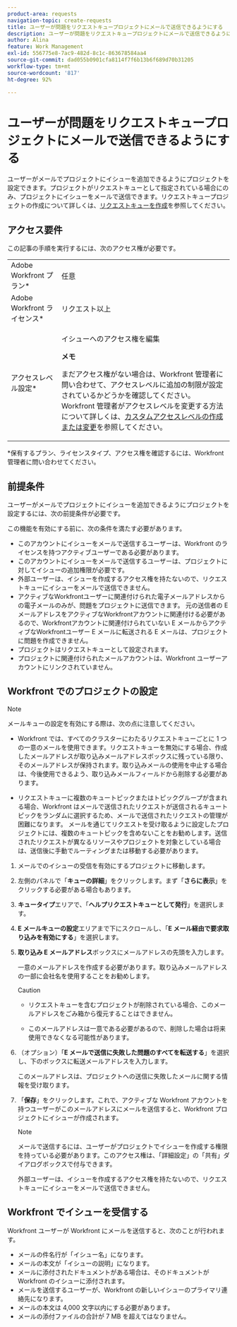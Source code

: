 ```yaml
---
product-area: requests
navigation-topic: create-requests
title: ユーザーが問題をリクエストキュープロジェクトにメールで送信できるようにする
description: ユーザーが問題をリクエストキュープロジェクトにメールで送信できるようにする
author: Alina
feature: Work Management
exl-id: 556775e8-7ac9-482d-8c1c-863678584aa4
source-git-commit: dad055b0901cfa8114f7f6b13b6f689d70b31205
workflow-type: tm+mt
source-wordcount: '817'
ht-degree: 92%

---
```


# ユーザーが問題をリクエストキュープロジェクトにメールで送信できるようにする

<!--
<p style="color: #ff1493;" data-mc-conditions="QuicksilverOrClassic.Draft mode">(NOTE:&nbsp;When updating POP account information here, also update information in these articles: Allowing users to reply to email notifications, Configuring Email Notifications, Understanding the Queue Details Tab in a Project )</p>
-->

ユーザーがメールでプロジェクトにイシューを追加できるようにプロジェクトを設定できます。プロジェクトがリクエストキューとして指定されている場合にのみ、プロジェクトにイシューをメールで送信できます。リクエストキュープロジェクトの作成について詳しくは、[リクエストキューを作成](../../../manage-work/requests/create-and-manage-request-queues/create-request-queue.md)を参照してください。

## アクセス要件

この記事の手順を実行するには、次のアクセス権が必要です。

<table style="table-layout:auto"> 
 <col> 
 </col> 
 <col> 
 </col> 
 <tbody> 
  <tr> 
   <td role="rowheader">Adobe Workfront プラン*</td> 
   <td> <p>任意</p> </td> 
  </tr> 
  <tr> 
   <td role="rowheader">Adobe Workfront ライセンス*</td> 
   <td> <p>リクエスト以上</p> </td> 
  </tr> 
  <tr> 
   <td role="rowheader">アクセスレベル設定*</td> 
   <td> <p>イシューへのアクセス権を編集</p> <p><b>メモ</b>

まだアクセス権がない場合は、Workfront 管理者に問い合わせて、アクセスレベルに追加の制限が設定されているかどうかを確認してください。Workfront 管理者がアクセスレベルを変更する方法について詳しくは、<a href="../../../administration-and-setup/add-users/configure-and-grant-access/create-modify-access-levels.md" class="MCXref xref">カスタムアクセスレベルの作成または変更</a>を参照してください。</p> </td>
</tr> <!--
   <tr data-mc-conditions="QuicksilverOrClassic.Draft mode"> 
    <td role="rowheader">Object permissions</td> 
    <td> <p>To configure the request queue, you must have Manage permissions to the project.</p> <p>For information on requesting additional access, see <a href="../../../workfront-basics/grant-and-request-access-to-objects/request-access.md" class="MCXref xref">Request access to objects </a>.<br></p> </td> 
   </tr>
  --> 
 </tbody> 
</table>

&#42;保有するプラン、ライセンスタイプ、アクセス権を確認するには、Workfront 管理者に問い合わせてください。

## 前提条件

ユーザーがメールでプロジェクトにイシューを追加できるようにプロジェクトを設定するには、次の前提条件が必要です。

この機能を有効にする前に、次の条件を満たす必要があります。

* このアカウントにイシューをメールで送信するユーザーは、Workfront のライセンスを持つアクティブユーザーである必要があります。
* このアカウントにイシューをメールで送信するユーザーは、プロジェクトに対してイシューの追加権限が必要です。
* 外部ユーザーは、イシューを作成するアクセス権を持たないので、リクエストキューにイシューをメールで送信できません。
* アクティブなWorkfrontユーザーに関連付けられた電子メールアドレスからの電子メールのみが、問題をプロジェクトに送信できます。 元の送信者の E メールアドレスをアクティブなWorkfrontアカウントに関連付ける必要があるので、Workfrontアカウントに関連付けられていない E メールからアクティブなWorkfrontユーザー E メールに転送される E メールは、プロジェクトに問題を作成できません。
* プロジェクトはリクエストキューとして設定されます。
* プロジェクトに関連付けられたメールアカウントは、Workfront ユーザーアカウントにリンクされていません。

## Workfront でのプロジェクトの設定

>[!NOTE]
>
>メールキューの設定を有効にする際は、次の点に注意してください。
>
>* Workfront では、すべてのクラスターにわたるリクエストキューごとに 1 つの一意のメールを使用できます。リクエストキューを無効にする場合、作成したメールアドレスが取り込みメールアドレスボックスに残っている限り、そのメールアドレスが保持されます。取り込みメールの使用を中止する場合は、今後使用できるよう、取り込みメールフィールドから削除する必要があります。
>
>* リクエストキューに複数のキュートピックまたはトピックグループが含まれる場合、Workfront はメールで送信されたリクエストが送信されるキュートピックをランダムに選択するため、メールで送信されたリクエストの管理が困難になります。
>メールを通じてリクエストを受け取るように設定したプロジェクトには、複数のキュートピックを含めないことをお勧めします。送信されたリクエストが異なるリソースやプロジェクトを対象としている場合は、送信後に手動でルーティングまたは移動する必要があります。

1. メールでのイシューの受信を有効にするプロジェクトに移動します。
1. 左側のパネルで「**キューの詳細**」をクリックします。まず「**さらに表示**」をクリックする必要がある場合もあります。
1. **キュータイプ**&#x200B;エリアで、「**ヘルプリクエストキューとして発行**」を選択します。

1. **E メールキューの設定**&#x200B;エリアまで下にスクロールし、「**E メール経由で要求取り込みを有効にする**」を選択します。

1. **取り込み E メールアドレス**&#x200B;ボックスにメールアドレスの先頭を入力します。

   一意のメールアドレスを作成する必要があります。取り込みメールアドレスの一部に会社名を使用することをお勧めします。

   >[!CAUTION]
   >
   >* リクエストキューを含むプロジェクトが削除されている場合、このメールアドレスをごみ箱から復元することはできません。
   >
   >* このメールアドレスは一意である必要があるので、削除した場合は将来使用できなくなる可能性があります。
   <!--
   >This was the case previously, but it's not working this way anymore, since August 2022: * Emails forwarded to this email address are not added as issues to the project in&nbsp;Workfront. Only emails created from this email address are added as issues.
   -->

1. （オプション）「**E メールで送信に失敗した問題のすべてを転送する**」を選択し、下のボックスに転送メールアドレスを入力します。

   このメールアドレスは、プロジェクトへの送信に失敗したメールに関する情報を受け取ります。

1. 「**保存**」をクリックします。これで、アクティブな Workfront アカウントを持つユーザーがこのメールアドレスにメールを送信すると、Workfront プロジェクトにイシューが作成されます。

   >[!NOTE]
   >
   >メールで送信するには、ユーザーがプロジェクトでイシューを作成する権限を持っている必要があります。このアクセス権は、「詳細設定」の「共有」ダイアログボックスで付与できます。
   >
   >外部ユーザーは、イシューを作成するアクセス権を持たないので、リクエストキューにイシューをメールで送信できません。

## Workfront でイシューを受信する

Workfront ユーザーが Workfront にメールを送信すると、次のことが行われます。

* メールの件名行が「イシュー名」になります。
* メールの本文が「イシューの説明」になります。
* メールに添付されたドキュメントがある場合は、そのドキュメントが Workfront のイシューに添付されます。
* メールを送信するユーザーが、Workfront の新しいイシューのプライマリ連絡先になります。
* メールの本文は 4,000 文字以内にする必要があります。
* メールの添付ファイルの合計が 7 MB を超えてはなりません。
